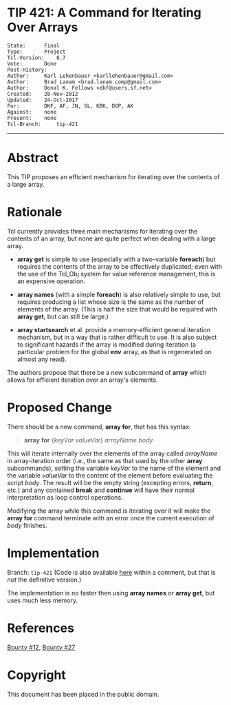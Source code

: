 # TIP 421: A Command for Iterating Over Arrays
	State:		Final
	Type:		Project
	Tcl-Version:	8.7
	Vote:		Done
	Post-History:
	Author:		Karl Lehenbauer <karllehenbauer@gmail.com>
	Author:		Brad Lanam <brad.lanam.comp@gmail.com>
	Author:		Donal K. Fellows <dkf@users.sf.net>
	Created:	28-Nov-2012
	Updated:	24-Oct-2017
	For:		DKF, AF, JN, SL, KBK, DGP, AK
	Against:	none
	Present:	none
	Tcl-Branch:     tip-421
-----

# Abstract

This TIP proposes an efficient mechanism for iterating over the contents of a
large array.

# Rationale

Tcl currently provides three main mechanisms for iterating over the contents
of an array, but none are quite perfect when dealing with a large array.

 * **array get** is simple to use \(especially with a two-variable
   **foreach**\) but requires the contents of the array to be effectively
   duplicated; even with the use of the Tcl\_Obj system for value reference
   management, this is an expensive operation.

 * **array names** \(with a simple **foreach**\) is also relatively simple
   to use, but requires producing a list whose size is the same as the number
   of elements of the array. \(This is half the size that would be required
   with **array get**, but can still be large.\)

 * **array startsearch** et al. provide a memory-efficient general iteration
   mechanism, but in a way that is rather difficult to use. It is also subject
   to significant hazards if the array is modified during iteration \(a
   particular problem for the global **env** array, as that is regenerated
   on almost any read\).

The authors propose that there be a new subcommand of **array** which allows
for efficient iteration over an array's elements.

# Proposed Change

There should be a new command, **array for**, that has this syntax:

 > **array** **for** \{_keyVar_ _valueVar_\} _arrayName_ _body_

This will iterate internally over the elements of the array called
_arrayName_ in array-iteration order \(i.e., the same as that used by the
other **array** subcommands\), setting the variable _keyVar_ to the name of
the element and the variable _valueVar_ to the content of the element before
evaluating the script _body_. The result will be the empty string \(excepting
errors, **return**, etc.\) and any contained **break** and **continue**
will have their normal interpretation as loop control operations.

Modifying the array while this command is iterating over it will make the
**array for** command terminate with an error once the current execution of
_body_ finishes.

# Implementation

Branch: `tip-421` (Code is also available
[here](https://github.com/flightaware/Tcl-bounties/issues/12) within a
comment, but that is _not_ the definitive version.)

The implementation is no faster then using **array names** or
**array get**, but uses much less memory.

# References

[Bounty #12](https://github.com/flightaware/Tcl-bounties/issues/12),
[Bounty #27](https://github.com/flightaware/Tcl-bounties/issues/27)

# Copyright

This document has been placed in the public domain.

